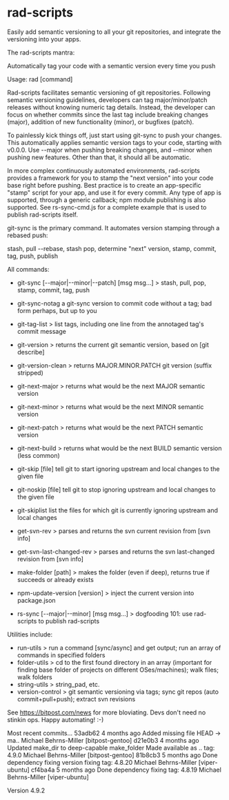 # rad-scripts
Easily add semantic versioning to all your git repositories, and integrate the versioning into your apps.

The rad-scripts mantra:

   Automatically tag your code with a semantic version every time you push

Usage: rad [command]

Rad-scripts facilitates semantic versioning of git repositories.
Following semantic versioning guidelines, developers can tag 
major/minor/patch releases without knowing numeric tag details.
Instead, the developer can focus on whether commits since the last tag 
include breaking changes (major), addition of new functionality (minor), 
or bugfixes (patch).  

To painlessly kick things off, just start using git-sync to push your changes.
This automatically applies semantic version tags to your code, starting with v0.0.0.
Use --major when pushing breaking changes, and --minor when pushing new features.
Other than that, it should all be automatic.

In more complex continuously automated environments, rad-scripts provides a framework
for you to stamp the "next version" into your code base right before pushing.
Best practice is to create an app-specific "stamp" script for your app, and use it for every commit.
Any type of app is supported, through a generic callback; npm module publishing is also supported.
See rs-sync-cmd.js for a complete example that is used to publish rad-scripts itself.

git-sync is the primary command.  It automates version stamping through a rebased push:

  stash, pull --rebase, stash pop, determine "next" version, stamp, commit, tag, push, publish

All commands:

* git-sync                   [--major|--minor|--patch] [msg msg...] > stash, pull, pop, stamp, commit, tag, push
* git-sync-notag             a git-sync version to commit code without a tag; bad form perhaps, but up to you

* git-tag-list               > list tags, including one line from the annotaged tag's commit message
* git-version                > returns the current git semantic version, based on [git describe]
* git-version-clean          > returns MAJOR.MINOR.PATCH git version (suffix stripped)

* git-next-major             > returns what would be the next MAJOR semantic version
* git-next-minor             > returns what would be the next MINOR semantic version
* git-next-patch             > returns what would be the next PATCH semantic version
* git-next-build             > returns what would be the next BUILD semantic version (less common)

* git-skip                   [file] tell git to start ignoring upstream and local changes to the given file
* git-noskip                 [file] tell git to stop ignoring upstream and local changes to the given file
* git-skiplist               list the files for which git is currently ignoring upstream and local changes

* get-svn-rev                > parses and returns the svn current revision from [svn info]
* get-svn-last-changed-rev   > parses and returns the svn last-changed revision from [svn info]

* make-folder                [path] > makes the folder (even if deep), returns true if succeeds or already exists

* npm-update-version         [version] > inject the current version into package.json
* rs-sync                    [--major|--minor] [msg msg...] > dogfooding 101: use rad-scripts to publish rad-scripts

Utilities include:

* run-utils           > run a command [sync/async] and get output; run an array of commands in specified folders
* folder-utils        > cd to the first found directory in an array (important for finding base folder of projects on different OSes/machines); walk files; walk folders
* string-utils        > string_pad, etc.
* version-control     > git semantic versioning via tags; sync git repos (auto commit+pull+push); extract svn revisions

See https://bitpost.com/news for more bloviating.  Devs don't need no stinkin ops.   Happy automating!  :-)


Most recent commits...
53adb62 4 months ago Added missing file                                                HEAD -> ma.. Michael Behrns-Miller [bitpost-gentoo]
d21e0b3 4 months ago Updated make_dir to deep-capable make_folder Made available as ..   tag: 4.9.0 Michael Behrns-Miller [bitpost-gentoo]
81b8cb3 5 months ago Done dependency fixing version fixing                              tag: 4.8.20 Michael Behrns-Miller [viper-ubuntu]
cf4ba4a 5 months ago Done dependency fixing                                             tag: 4.8.19 Michael Behrns-Miller [viper-ubuntu]

Version 4.9.2
